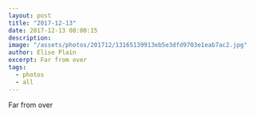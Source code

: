 ```yaml
---
layout: post
title: "2017-12-13"
date: 2017-12-13 08:00:15
description: 
image: "/assets/photos/201712/13165139913eb5e3dfd9703e1eab7ac2.jpg"
author: Elise Plain
excerpt: Far from over
tags: 
  - photos
  - all
---
```


Far from over
<p></p>
